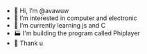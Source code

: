 - 👋 Hi, I’m @avawuw
- 👀 I’m interested in computer and electronic 
- 🌱 I’m currently learning js and C
- 🏭 I'm building the program called Phiplayer
- 🤪 Thank u
<!---
avawuw/avawuw is a ✨ special ✨ repository because its `README.md` (this file) appears on your GitHub profile.
You can click the Preview link to take a look at your changes.
--->

